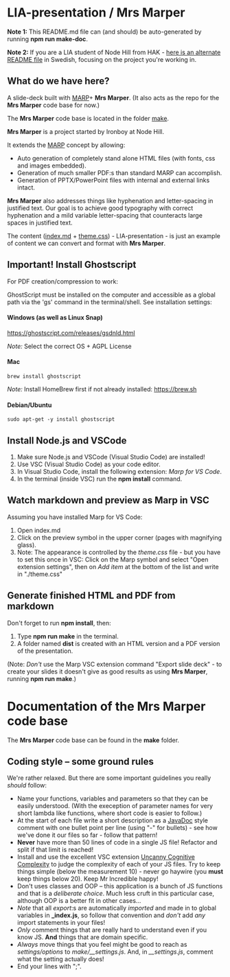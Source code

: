 # LIA-presentation / Mrs Marper

**Note 1:** This README.md file can (and should) be auto-generated by running **npm run make-doc**. 

**Note 2:** If you are a LIA student of Node Hill from HAK - [here is an alternate README file](README-HAK.md) in Swedish, focusing on the project you're working in.

## What do we have here?
A slide-deck built with [MARP](https://marp.app)+ **Mrs Marper**. (It also acts as the repo for the **Mrs Marper** code base for now.)

The **Mrs Marper** code base is located in the folder [make](make).

**Mrs Marper** is a project started by Ironboy at Node Hill.

It extends the [MARP](https://marp.app) concept by allowing:

* Auto generation of completely stand alone HTML files (with fonts, css and images embedded).
*  Generation of much smaller PDF:s than standard MARP can accomplish.
* Generation of PPTX/PowerPoint files with internal and external links intact.

**Mrs Marper** also addresses things like hyphenation and letter-spacing in justified text. Our goal is to achieve good typography with correct hyphenation and a mild variable letter-spacing that counteracts large spaces in justified text.

The content ([index.md](index.md) + [theme.css](theme.css)) - LIA-presentation - is just an example of content we can convert and format with **Mrs Marper**.

## Important! Install Ghostscript
For PDF creation/compression to work:

GhostScript must be installed on the computer and accessible as a global path via the 'gs' command in the terminal/shell. See installation settings:

#### Windows (as well as Linux Snap)
https://ghostscript.com/releases/gsdnld.html

*Note:* Select the correct OS + AGPL License

#### Mac
```
brew install ghostscript
```

*Note:* Install HomeBrew first if not already installed: https://brew.sh

#### Debian/Ubuntu
```
sudo apt-get -y install ghostscript
```

## Install Node.js and VSCode
1. Make sure Node.js and VSCode (Visual Studio Code) are installed!
2. Use VSC (Visual Studio Code) as your code editor.
3. In Visual Studio Code, install the following extension: 
*Marp for VS Code*.
4. In the terminal (inside VSC) run the **npm install** command.

## Watch markdown and preview as Marp in VSC
Assuming you have installed Marp for VS Code:
1. Open index.md
2. Click on the preview symbol in the upper corner (pages with magnifying glass).
3. Note: The appearance is controlled by the *theme.css* file - but you have to set this once in VSC: Click on the Marp symbol and select "Open extension settings", then on *Add item* at the bottom of the list and write in "./theme.css"

## Generate finished HTML and PDF from markdown
Don't forget to run **npm install**, then:

1. Type **npm run make** in the terminal.
2. A folder named **dist** is created with an HTML version and a PDF version of the presentation.

(Note: *Don't* use the Marp VSC extension command "Export slide deck" - to create your slides it doesn't give as good results as using **Mrs Marper**, running **npm run make**.)

# Documentation of the Mrs Marper code base 

The **Mrs Marper** code base can be found in the **make** folder.

## Coding style &ndash; some ground rules
We're rather relaxed. But there are some important guidelines you really *should* follow:
* Name your functions, variables and parameters so that they can be easily understood. (With the exeception of parameter names for very short lambda like functions, where short code is easier to follow.)
* At the start of each file write a short description as a [JavaDoc](https://www.oracle.com/technical-resources/articles/java/javadoc-tool.html) style comment with one bullet point per line (using "-" for bullets) - see how we've done it our files so far - follow that pattern!
* **Never** have more than 50 lines of code in a single JS file! Refactor and split if that limit is reached!
* Install and use the excellent VSC extension [Uncanny Cognitive Complexity](https://marketplace.visualstudio.com/items?itemName=Dabolus.uncanny-cognitive-complexity) to judge the complexity of each of your JS files. Try to keep things simple (below the measurement 10) - never go haywire (you **must** keep things below 20). Keep Mr Incredible happy!
* Don't uses classes and OOP &ndash; this application is a bunch of JS functions and that is a *deliberate choice*. Much less cruft in this particular case, although OOP is a better fit in other cases...
* *Note* that all *export*:s are automatically *imported* and made in to global variables in **_index.js**, so follow that convention and *don't* add *any* import statements in your files!
* *Only* comment things that are really hard to understand even if you know JS. **And** things that are domain specific.
* *Always* move things that you feel might be good to reach as *settings/options* to *make/__settings.js*. And, in *__settings.js*, comment what the setting actually does!
* End your lines with ";".


